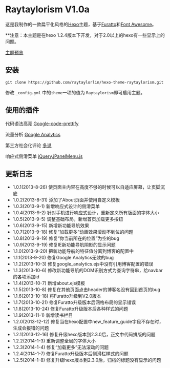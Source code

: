 # Raytaylorism V1.0a

这是我制作的一款扁平化风格的[Hexo]主题，基于[Furatto]和[Font Awesome]。

**注意：本主题是在hexo 1.2.4版本下开发，对于2.0以上的hexo有一些显示上的问题。

[主题预览]

## 安装

```
git clone https://github.com/raytaylorlin/hexo-theme-raytaylorism.git
```

修改 `_config.yml` 中的`theme`一项的值为 `Raytaylorism`即可启用主题。

## 使用的插件

代码语法高亮 [Google-code-prettify]

流量分析 [Google Analytics]

第三方社会化评论 [多说]

响应式侧滑菜单 [jQuery.jPanelMenu.js]

## 更新日志

* 1.0.1(2013-8-26) 使页面主内容在高度不够的时候可以自适应屏幕，让页脚沉底
* 1.0.2(2013-8-31) 添加了About页面并使用自定义模板
* 1.0.3(2013-9-1) 新增响应式设计的侧滑菜单
* 1.0.4(2013-9-2) 针对手机进行响应式设计，重新定义所有版面的字体大小
* 1.0.5(2013-9-5) 调整基础布局，新增首页加载更多按钮
* 1.0.6(2013-9-15) 新增新功能导航效果
* 1.0.7(2013-9-18) 修复“加载更多”动画效果滚动不到位的问题
* 1.0.8(2013-9-19) 修复“你当前所在的位置”为空的bug
* 1.0.9(2013-9-19) 修复IE新功能导航阴影的显示问题
* 1.1.0(2013-9-20) 把新功能导航的特征值分离到博客的配置中
* 1.1.1(2013-9-20) 修复Google Analytics无效的bug
* 1.1.2(2013-10-3) 修复google_analytics.ejs中没有引用博客配置的错误
* 1.1.3(2013-10-6) 修改新功能导航的DOM识别方式为查询字符串，给navbar的各项添加id
* 1.1.4(2013-10-7) 新增about.ejs模板
* 1.1.5(2013-10-8) 修复在其他页面点击header的博客名没有回到首页的bug
* 1.1.6(2013-10-18) 将Furatto升级到V2.0版本
* 1.1.7(2013-10-21) 修复Furatto升级版本后网格布局的显示错误
* 1.1.8(2013-10-24) 修复Furatto升级版本后各种样式的问题
* 1.1.9(2013-11-1) 新增读书栏目
* 1.2.0(2013-12-12) 修复当在hexo配置中new_feature_guide字段不存在时，生成会报错的问题
* 1.2.1(2013-12-16) 修复升级hexo版本到2.3.0后，正文中代码排版的问题
* 1.2.2(2014-1-3) 重新调整全局的字体大小
* 1.2.3(2014-1-4) 修复“加载更多”无法滚动的问题
* 1.2.4(2014-1-7) 修复Furatto升级版本后侧滑栏样式的问题
* 1.2.5(2014-1-8) 修复升级hexo版本到2.3.0后，归档的标题没有显示的问题

[Hexo]: http://zespia.tw/hexo/
[主题预览]: http://raytaylorlin.com/
[Google-code-prettify]: https://code.google.com/p/google-code-prettify/
[Google Analytics]: http://www.google.com/analytics/
[Furatto]: http://icalialabs.github.io/furatto/
[Font Awesome]: http://fortawesome.github.io/Font-Awesome/
[多说]: http://duoshuo.com/
[jQuery.jPanelMenu.js]: http://jpanelmenu.com/
